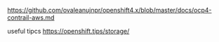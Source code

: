 https://github.com/ovaleanujnpr/openshift4.x/blob/master/docs/ocp4-contrail-aws.md


useful tipcs
https://openshift.tips/storage/

